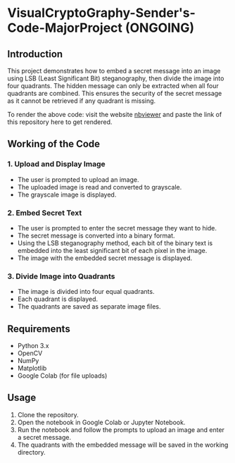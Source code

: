 # VisualCryptoGraphy-Sender's-Code-MajorProject (ONGOING)

## Introduction

This project demonstrates how to embed a secret message into an image using LSB (Least Significant Bit) steganography, then divide the image into four quadrants. The hidden message can only be extracted when all four quadrants are combined. This ensures the security of the secret message as it cannot be retrieved if any quadrant is missing.

To render the above code: visit the website [nbviewer](https://nbviewer.org/) and paste the link of this repository here to get rendered.

## Working of the Code

### 1. Upload and Display Image
- The user is prompted to upload an image.
- The uploaded image is read and converted to grayscale.
- The grayscale image is displayed.

### 2. Embed Secret Text
- The user is prompted to enter the secret message they want to hide.
- The secret message is converted into a binary format.
- Using the LSB steganography method, each bit of the binary text is embedded into the least significant bit of each pixel in the image.
- The image with the embedded secret message is displayed.

### 3. Divide Image into Quadrants
- The image is divided into four equal quadrants.
- Each quadrant is displayed.
- The quadrants are saved as separate image files.

## Requirements
- Python 3.x
- OpenCV
- NumPy
- Matplotlib
- Google Colab (for file uploads)

## Usage
1. Clone the repository.
2. Open the notebook in Google Colab or Jupyter Notebook.
3. Run the notebook and follow the prompts to upload an image and enter a secret message.
4. The quadrants with the embedded message will be saved in the working directory.
